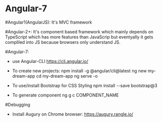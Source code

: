 # Angular-7

#Angular1(AngularJS):
It's MVC framework 

#Angular-2+:
It's component based framework which mainly depends on TypeScript which has more features than JavaScrip but eventyally it gets compliled into JS because browsers only understand JS. 


#Angular-7:
- use Angular-CLI https://cli.angular.io/
- To create new projects: 
npm install -g @angular/cli@latest
ng new my-dream-app
cd my-dream-app
ng serve -o

- To use/install Bootstrap for CSS Styling 
npm install --save bootstrap@3

- To generate component
ng g c COMPONENT_NAME

#Debugging 
* Install Augury on Chrome browser: https://augury.rangle.io/ 